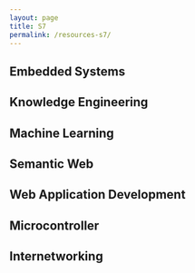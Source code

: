 ```yaml
---
layout: page
title: S7
permalink: /resources-s7/
---
```

## **Embedded Systems**
<!-- [Syllabus][] *( Credits: 4 )*  <br />
[Previous Year Question Paper][] -->

## **Knowledge Engineering**
<!-- [Syllabus][] *( Credits: 3 )*  <br />
[Previous Year Question Paper][] -->

## **Machine Learning**
<!-- [Syllabus][] *( Credits: 3 )*  <br />
[Previous Year Question Paper][] -->

## **Semantic Web**
<!-- [Syllabus][] *( Credits: 3 )*  <br />
[Previous Year Question Paper][] -->

## **Web Application Development**
<!-- [Syllabus][] *( Credits: 3 )*  <br />
[Previous Year Question Paper][] -->

## **Microcontroller**
<!-- [Syllabus][] *( Credits: 3 )*  <br />
[Previous Year Question Paper][] -->

## **Internetworking**
<!-- [Syllabus][] *( Credits: 3 )*  <br />
[Previous Year Question Paper][] -->
